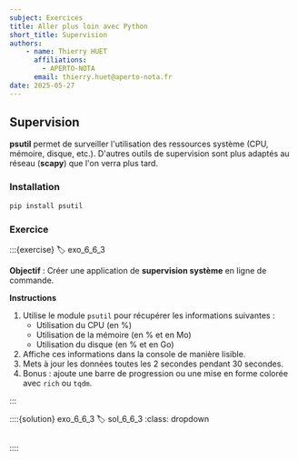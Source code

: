 ```yaml
---
subject: Exercices
title: Aller plus loin avec Python
short_title: Supervision
authors: 
    - name: Thierry HUET
      affiliations: 
        - APERTO-NOTA
      email: thierry.huet@aperto-nota.fr
date: 2025-05-27
---
```

## Supervision

**psutil** permet de surveiller l'utilisation des ressources système (CPU, mémoire, disque, etc.). D'autres outils de supervision sont plus adaptés au réseau (**scapy**) que l'on verra plus tard.

### Installation

```bash
pip install psutil
```

### Exercice

:::{exercise}
:label: exo_6_6_3

**Objectif** : Créer une application de **supervision système** en ligne de commande.

**Instructions**  
1. Utilise le module `psutil` pour récupérer les informations suivantes :
   - Utilisation du CPU (en %)
   - Utilisation de la mémoire (en % et en Mo)
   - Utilisation du disque (en % et en Go)
2. Affiche ces informations dans la console de manière lisible.
3. Mets à jour les données toutes les 2 secondes pendant 30 secondes.
4. Bonus : ajoute une barre de progression ou une mise en forme colorée avec `rich` ou `tqdm`.

:::

::::{solution} exo_6_6_3
:label: sol_6_6_3
:class: dropdown

```{literalinclude} bin/exo_6_6_3.py
```

::::